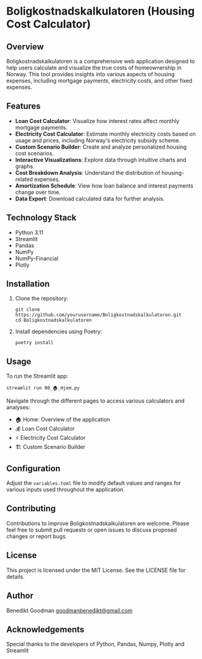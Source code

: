 # Boligkostnadskalkulatoren (Housing Cost Calculator)

## Overview

Boligkostnadskalkulatoren is a comprehensive web application designed to help users calculate and visualize the true costs of homeownership in Norway. This tool provides insights into various aspects of housing expenses, including mortgage payments, electricity costs, and other fixed expenses.

## Features

- **Loan Cost Calculator**: Visualize how interest rates affect monthly mortgage payments.
- **Electricity Cost Calculator**: Estimate monthly electricity costs based on usage and prices, including Norway's electricity subsidy scheme.
- **Custom Scenario Builder**: Create and analyze personalized housing cost scenarios.
- **Interactive Visualizations**: Explore data through intuitive charts and graphs.
- **Cost Breakdown Analysis**: Understand the distribution of housing-related expenses.
- **Amortization Schedule**: View how loan balance and interest payments change over time.
- **Data Export**: Download calculated data for further analysis.

## Technology Stack

- Python 3.11
- Streamlit
- Pandas
- NumPy
- NumPy-Financial
- Plotly

## Installation

1. Clone the repository:
   ```
   git clone https://github.com/yourusername/Boligkostnadskalkulatoren.git
   cd Boligkostnadskalkulatoren
   ```

2. Install dependencies using Poetry:
   ```
   poetry install
   ```

## Usage

To run the Streamlit app:

```
streamlit run 00_🏠_Hjem.py
```

Navigate through the different pages to access various calculators and analyses:

- 🏠 Home: Overview of the application
- 💰 Loan Cost Calculator
- ⚡ Electricity Cost Calculator
- 🏗️ Custom Scenario Builder

## Configuration

Adjust the `variables.toml` file to modify default values and ranges for various inputs used throughout the application.

## Contributing

Contributions to improve Boligkostnadskalkulatoren are welcome. Please feel free to submit pull requests or open issues to discuss proposed changes or report bugs.

## License

This project is licensed under the MIT License. See the LICENSE file for details.

## Author

Benedikt Goodman <goodmanbenedikt@gmail.com>

## Acknowledgements

Special thanks to the developers of Python, Pandas, Numpy, Plotly and Streamlit
